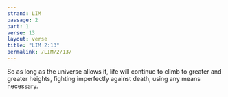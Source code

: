 ```yaml
---
strand: LIM
passage: 2
part: 1
verse: 13
layout: verse
title: "LIM 2:13"
permalink: /LIM/2/13/
---
```

So as long as the universe allows it, life will continue to climb to greater and greater heights, fighting imperfectly against death, using any means necessary.
